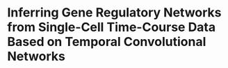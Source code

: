# Inferring Gene Regulatory Networks from Single-Cell Time-Course Data Based on Temporal Convolutional Networks
